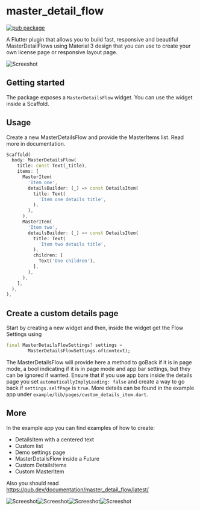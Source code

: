 # master_detail_flow
[![pub package](https://img.shields.io/pub/v/master_detail_flow?color=green)](https://pub.dartlang.org/packages/master_detail_flow)

A Flutter plugin that allows you to build fast, responsive and beautiful MasterDetailFlows using
Material 3 design that you can use to create your own license page or responsive layout page.

![Screeshot](https://github.com/2-5-perceivers/flutter-master-detail-flow/blob/master/images/s1.png?raw=true)

## Getting started

The package exposes a `MasterDetailsFlow` widget. You can use the widget inside a Scaffold.


## Usage

Create a new MasterDetailsFlow  and provide the MasterItems list. Read more in documentation.

```dart
Scaffold(
  body: MasterDetailsFlow(
    title: const Text(_title),
    items: [
      MasterItem(
        'Item one',
        detailsBuilder: (_) => const DetailsItem(
          title: Text(
            'Item one details title',
          ),
        ),
      ),
      MasterItem(
        'Item two',
        detailsBuilder: (_) => const DetailsItem(
          title: Text(
            'Item two details title',
          ),
          children: [
            Text('One children'),
          ],
        ),
      ),
    ],
  ),
),
```

## Create a custom details page
Start by creating a new widget and then, inside the widget get the Flow Settings using
```dart 
final MasterDetailsFlowSettings? settings =
        MasterDetailsFlowSettings.of(context);
```
The MasterDetailsFlow will provide here a method to goBack if it is in page mode, a bool indicating if it is in page mode and app bar settings, but they can be ignored if wanted. Ensure that if you use app bars inside the details page you set `automaticallyImplyLeading: false` and create a way to go back if `settings.selfPage` is `true`. More details can be found in the example app under `example/lib/pages/custom_details_item.dart`.

## More
In the example app you can find examples of how to create:
* DetailsItem with a centered text
* Custom list
* Demo settings page
* MasterDetailsFlow inside a Future
* Custom DetailsItems
* Custom MasterItem

Also you should read https://pub.dev/documentation/master_detail_flow/latest/

![Screeshot](https://github.com/2-5-perceivers/flutter-master-detail-flow/blob/master/images/s2.png?raw=true)![Screeshot](https://github.com/2-5-perceivers/flutter-master-detail-flow/blob/master/images/s3.png?raw=true)![Screeshot](https://github.com/2-5-perceivers/flutter-master-detail-flow/blob/master/images/s4.png?raw=true)![Screeshot](https://github.com/2-5-perceivers/flutter-master-detail-flow/blob/master/images/s5.png?raw=true)